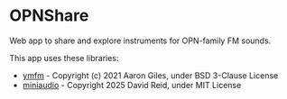 # OPNShare

Web app to share and explore instruments for OPN-family FM sounds.

This app uses these libraries:

- [ymfm](https://github.com/aaronsgiles/ymfm) - Copyright (c) 2021 Aaron Giles, under BSD 3-Clause License
- [miniaudio](https://github.com/mackron/miniaudio) - Copyright 2025 David Reid, under MIT License
